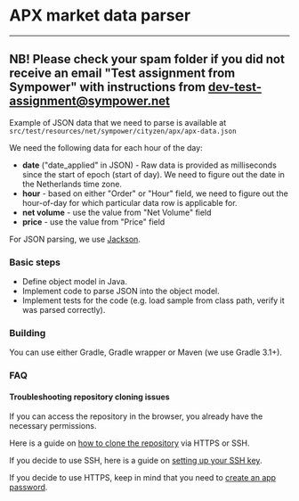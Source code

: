# APX market data parser

---
**NB!** Please check your spam folder if you did not receive an email "**Test assignment from Sympower**" with instructions 
from [dev-test-assignment@sympower.net](mailto:dev-test-assignment@sympower.net)
---
Example of JSON data that we need to parse is available at
`src/test/resources/net/sympower/cityzen/apx/apx-data.json`

We need the following data for each hour of the day:

* **date** ("date_applied" in JSON) - Raw data is provided as milliseconds since the start of epoch (start of day). We need to figure out the date in the Netherlands time zone.
* **hour** - based on either "Order" or "Hour" field, we need to figure out the hour-of-day for which particular data row is applicable for.
* **net volume** - use the value from "Net Volume" field
* **price** - use the value from "Price" field

For JSON parsing, we use [Jackson](https://github.com/FasterXML/jackson).

### Basic steps

* Define object model in Java.
* Implement code to parse JSON into the object model.
* Implement tests for the code (e.g. load sample from class path, verify it was parsed correctly).

### Building

You can use either Gradle, Gradle wrapper or Maven (we use Gradle 3.1+).

### FAQ

#### Troubleshooting repository cloning issues

If you can access the repository in the browser, you already have the necessary permissions.

Here is a guide on [how to clone the repository](https://support.atlassian.com/bitbucket-cloud/docs/clone-a-git-repository/) via HTTPS or SSH.

If you decide to use SSH, here is a guide on [setting up your SSH key](https://support.atlassian.com/bitbucket-cloud/docs/set-up-an-ssh-key/).

If you decide to use HTTPS, keep in mind that you need to [create an app password](https://bitbucket.org/blog/deprecating-atlassian-account-password-for-bitbucket-api-and-git-activity).
